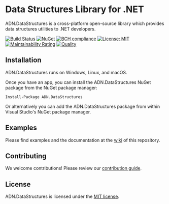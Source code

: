 # Data Structures Library for .NET

ADN.DataStructures is a cross-platform open-source library which provides data structures utilities to .NET developers.

[![Build Status](https://travis-ci.org/andresdigiovanni/ADN.DataStructures.svg?branch=master)](https://travis-ci.org/andresdigiovanni/ADN.DataStructures)
[![NuGet](https://img.shields.io/nuget/v/ADN.DataStructures.svg)](https://www.nuget.org/packages/ADN.DataStructures/)
[![BCH compliance](https://bettercodehub.com/edge/badge/andresdigiovanni/ADN.DataStructures?branch=master)](https://bettercodehub.com/)
[![License: MIT](https://img.shields.io/badge/License-MIT-yellow.svg)](https://opensource.org/licenses/MIT)
[![Maintainability Rating](https://sonarcloud.io/api/project_badges/measure?project=andresdigiovanni_ADN.DataStructures&metric=sqale_rating)](https://sonarcloud.io/dashboard?id=andresdigiovanni_ADN.DataStructures)
[![Quality](https://sonarcloud.io/api/project_badges/measure?project=andresdigiovanni_ADN.DataStructures&metric=alert_status)](https://sonarcloud.io/dashboard?id=andresdigiovanni_ADN.DataStructures)

## Installation

ADN.DataStructures runs on Windows, Linux, and macOS.

Once you have an app, you can install the ADN.DataStructures NuGet package from the NuGet package manager:

```
Install-Package ADN.DataStructures
```

Or alternatively you can add the ADN.DataStructures package from within Visual Studio's NuGet package manager.

## Examples

Please find examples and the documentation at the [wiki](https://github.com/andresdigiovanni/ADN.DataStructures/wiki) of this repository.

## Contributing

We welcome contributions! Please review our [contribution guide](CONTRIBUTING.md).

## License

ADN.DataStructures is licensed under the [MIT license](LICENSE).

